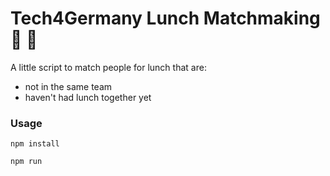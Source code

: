 # Tech4Germany Lunch Matchmaking :pizza: :handshake:

A little script to match people for lunch that are:
- not in the same team
- haven't had lunch together yet

### Usage

`npm install`

`npm run`
